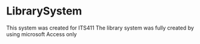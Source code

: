 # LibrarySystem
This system was created for ITS411 
The library system was fully created by using microsoft Access only